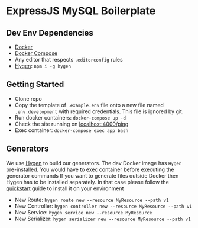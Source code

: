 # ExpressJS MySQL Boilerplate

## Dev Env Dependencies

- [Docker](https://www.docker.com/)
- [Docker Compose](https://docs.docker.com/compose/install/)
- Any editor that respects `.editorconfig` rules
- [Hygen](https://www.hygen.io): `npm i -g hygen`

## Getting Started

- Clone repo
- Copy the template of `.example.env` file onto a new file named `.env.development` with required credentials. This file is ignored by git.
- Run docker containers: `docker-compose up -d`
- Check the site running on [localhost:4000/ping](http://localhost:4000/ping)
- Exec container: `docker-compose exec app bash`

## Generators

We use [Hygen](https://www.hygen.io) to build our generators. The dev Docker image has `Hygen` pre-installed. You would have to exec container before executing the generator commands
If you want to generate files outside Docker then Hygen has to be installed separately. In that case please follow the [quickstart](https://www.hygen.io/quick-start) guide to install it on your environment

- New Route: `hygen route new --resource MyResource --path v1`
- New Controller: `hygen controller new --resource MyResource --path v1`
- New Service: `hygen service new --resource MyResource`
- New Serializer: `hygen serializer new --resource MyResource --path v1`

